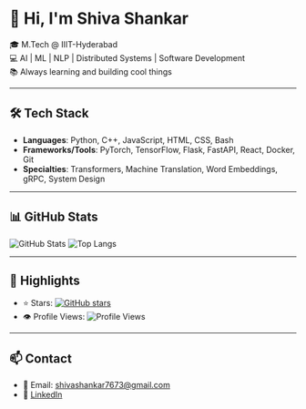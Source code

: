 # 👋 Hi, I'm Shiva Shankar

🎓 M.Tech @ IIIT-Hyderabad  
💻 AI | ML | NLP | Distributed Systems | Software Development  
📚 Always learning and building cool things

---

## 🛠️ Tech Stack

- **Languages**: Python, C++, JavaScript, HTML, CSS, Bash  
- **Frameworks/Tools**: PyTorch, TensorFlow, Flask, FastAPI, React, Docker, Git  
- **Specialties**: Transformers, Machine Translation, Word Embeddings, gRPC, System Design

---

## 📊 GitHub Stats

![GitHub Stats](https://github-readme-stats.vercel.app/api?username=ss-369&show_icons=true)
![Top Langs](https://github-readme-stats.vercel.app/api/top-langs/?username=ss-369&layout=compact)

---

## 🌟 Highlights

- ⭐ Stars: [![GitHub stars](https://img.shields.io/github/stars/ss-369?style=social)](https://github.com/ss-369?tab=repositories)  
- 👁️ Profile Views: ![Profile Views](https://komarev.com/ghpvc/?username=ss-369&color=blue)

---

## 📫 Contact

- 📧 Email: shivashankar7673@gmail.com  
- 💼 [LinkedIn](https://www.linkedin.com/in/shiva-s369/)

